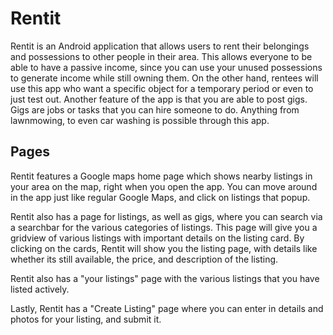 # Rentit

Rentit is an Android application that allows users to rent their belongings and possessions to other people in their area. This allows everyone to be able to have a passive income, since you can use your unused possessions to generate income while still owning them. On the other hand, rentees will use this app who want a specific object for a temporary period or even to just test out. Another feature of the app is that you are able to post gigs. Gigs are jobs or tasks that you can hire someone to do. Anything from lawnmowing, to even car washing is possible through this app. 

## Pages 

Rentit features a Google maps home page which shows nearby listings in your area on the map, right when you open the app. You can move around in the app just like regular Google Maps, and click on listings that popup. 

Rentit also has a page for listings, as well as gigs, where you can search via a searchbar for the various categories of listings. This page will give you a gridview of various listings with important details on the listing card. By clicking on the cards, Rentit will show you the listing page, with details like whether its still available, the price, and description of the listing.

Rentit also has a "your listings" page with the various listings that you have listed actively.

Lastly, Rentit has a "Create Listing" page where you can enter in details and photos for your listing, and submit it.


